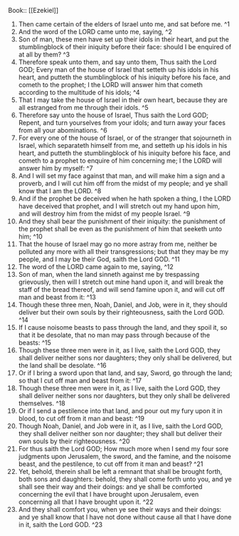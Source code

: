  Book:: [[Ezekiel]]
 1. Then came certain of the elders of Israel unto me, and sat before me. ^1
 2. And the word of the LORD came unto me, saying, ^2
 3. Son of man, these men have set up their idols in their heart, and put the stumblingblock of their iniquity before their face: should I be enquired of at all by them? ^3
 4. Therefore speak unto them, and say unto them, Thus saith the Lord GOD; Every man of the house of Israel that setteth up his idols in his heart, and putteth the stumblingblock of his iniquity before his face, and cometh to the prophet; I the LORD will answer him that cometh according to the multitude of his idols; ^4
 5. That I may take the house of Israel in their own heart, because they are all estranged from me through their idols. ^5
 6. Therefore say unto the house of Israel, Thus saith the Lord GOD; Repent, and turn yourselves from your idols; and turn away your faces from all your abominations. ^6
 7. For every one of the house of Israel, or of the stranger that sojourneth in Israel, which separateth himself from me, and setteth up his idols in his heart, and putteth the stumblingblock of his iniquity before his face, and cometh to a prophet to enquire of him concerning me; I the LORD will answer him by myself: ^7
 8. And I will set my face against that man, and will make him a sign and a proverb, and I will cut him off from the midst of my people; and ye shall know that I am the LORD. ^8
 9. And if the prophet be deceived when he hath spoken a thing, I the LORD have deceived that prophet, and I will stretch out my hand upon him, and will destroy him from the midst of my people Israel. ^9
 10. And they shall bear the punishment of their iniquity: the punishment of the prophet shall be even as the punishment of him that seeketh unto him; ^10
 11. That the house of Israel may go no more astray from me, neither be polluted any more with all their transgressions; but that they may be my people, and I may be their God, saith the Lord GOD. ^11
 12. The word of the LORD came again to me, saying, ^12
 13. Son of man, when the land sinneth against me by trespassing grievously, then will I stretch out mine hand upon it, and will break the staff of the bread thereof, and will send famine upon it, and will cut off man and beast from it: ^13
 14. Though these three men, Noah, Daniel, and Job, were in it, they should deliver but their own souls by their righteousness, saith the Lord GOD. ^14
 15. If I cause noisome beasts to pass through the land, and they spoil it, so that it be desolate, that no man may pass through because of the beasts: ^15
 16. Though these three men were in it, as I live, saith the Lord GOD, they shall deliver neither sons nor daughters; they only shall be delivered, but the land shall be desolate. ^16
 17. Or if I bring a sword upon that land, and say, Sword, go through the land; so that I cut off man and beast from it: ^17
 18. Though these three men were in it, as I live, saith the Lord GOD, they shall deliver neither sons nor daughters, but they only shall be delivered themselves. ^18
 19. Or if I send a pestilence into that land, and pour out my fury upon it in blood, to cut off from it man and beast: ^19
 20. Though Noah, Daniel, and Job were in it, as I live, saith the Lord GOD, they shall deliver neither son nor daughter; they shall but deliver their own souls by their righteousness. ^20
 21. For thus saith the Lord GOD; How much more when I send my four sore judgments upon Jerusalem, the sword, and the famine, and the noisome beast, and the pestilence, to cut off from it man and beast? ^21
 22. Yet, behold, therein shall be left a remnant that shall be brought forth, both sons and daughters: behold, they shall come forth unto you, and ye shall see their way and their doings: and ye shall be comforted concerning the evil that I have brought upon Jerusalem, even concerning all that I have brought upon it. ^22
 23. And they shall comfort you, when ye see their ways and their doings: and ye shall know that I have not done without cause all that I have done in it, saith the Lord GOD. ^23
